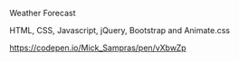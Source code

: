 Weather Forecast

HTML, CSS, Javascript, jQuery, Bootstrap and Animate.css

https://codepen.io/Mick_Sampras/pen/vXbwZp
